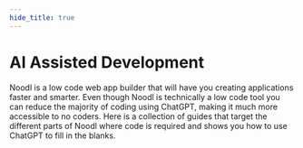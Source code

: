 ```yaml
---
hide_title: true
---
```


# AI Assisted Development

Noodl is a low code web app builder that will have you creating applications faster and smarter. Even though Noodl is technically a low code tool you can reduce the majority of coding using ChatGPT, making it much more accessible to no coders. Here is a collection of guides that target the different parts of Noodl where code is required and shows you how to use ChatGPT to fill in the blanks.